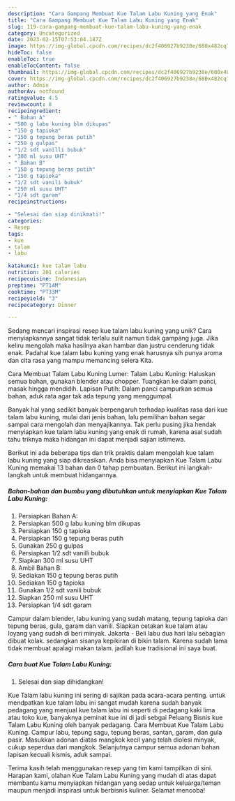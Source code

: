 ```yaml
---
description: "Cara Gampang Membuat Kue Talam Labu Kuning yang Enak"
title: "Cara Gampang Membuat Kue Talam Labu Kuning yang Enak"
slug: 119-cara-gampang-membuat-kue-talam-labu-kuning-yang-enak
category: Uncategorized
date: 2023-02-15T07:53:04.187Z
image: https://img-global.cpcdn.com/recipes/dc2f406927b9238e/680x482cq70/kue-talam-labu-kuning-foto-resep-utama.jpg
hideToc: false
enableToc: true
enableTocContent: false
thumbnail: https://img-global.cpcdn.com/recipes/dc2f406927b9238e/680x482cq70/kue-talam-labu-kuning-foto-resep-utama.jpg
cover: https://img-global.cpcdn.com/recipes/dc2f406927b9238e/680x482cq70/kue-talam-labu-kuning-foto-resep-utama.jpg
author: Admin
authorAv: notfound
ratingvalue: 4.5
reviewcount: 8
recipeingredient:
- " Bahan A"
- "500 g labu kuning blm dikupas"
- "150 g tapioka"
- "150 g tepung beras putih"
- "250 g gulpas"
- "1/2 sdt vanilli bubuk"
- "300 ml susu UHT"
- " Bahan B"
- "150 g tepung beras putih"
- "150 g tapioka"
- "1/2 sdt vanili bubuk"
- "250 ml susu UHT"
- "1/4 sdt garam"
recipeinstructions:

- "Selesai dan siap dinikmati!"
categories:
- Resep
tags:
- kue
- talam
- labu

katakunci: kue talam labu 
nutrition: 201 calories
recipecuisine: Indonesian
preptime: "PT14M"
cooktime: "PT33M"
recipeyield: "3"
recipecategory: Dinner

---
```





Sedang mencari inspirasi resep kue talam labu kuning yang unik? Cara menyiapkannya sangat tidak terlalu sulit namun tidak gampang juga. Jika keliru mengolah maka hasilnya akan hambar dan justru cenderung tidak enak. Padahal kue talam labu kuning yang enak harusnya sih punya aroma dan cita rasa yang mampu memancing selera Kita.





Cara Membuat Talam Labu Kuning Lumer: Talam Labu Kuning: Haluskan semua bahan, gunakan blender atau chopper. Tuangkan ke dalam panci, masak hingga mendidih. Lapisan Putih: Dalam panci campurkan semua bahan, aduk rata agar tak ada tepung yang menggumpal.

Banyak hal yang sedikit banyak berpengaruh terhadap kualitas rasa dari kue talam labu kuning, mulai dari jenis bahan, lalu pemilihan bahan segar sampai cara mengolah dan menyajikannya. Tak perlu pusing jika hendak menyiapkan kue talam labu kuning yang enak di rumah, karena asal sudah tahu triknya maka hidangan ini dapat menjadi sajian istimewa.






Berikut ini ada beberapa tips dan trik praktis dalam mengolah kue talam labu kuning yang siap dikreasikan. Anda bisa menyiapkan Kue Talam Labu Kuning memakai 13 bahan dan 0 tahap pembuatan. Berikut ini langkah-langkah untuk membuat hidangannya.

<!--inarticleads1-->

##### Bahan-bahan dan bumbu yang dibutuhkan untuk menyiapkan Kue Talam Labu Kuning:

1. Persiapkan  Bahan A:
1. Persiapkan 500 g labu kuning blm dikupas
1. Persiapkan 150 g tapioka
1. Persiapkan 150 g tepung beras putih
1. Gunakan 250 g gulpas
1. Persiapkan 1/2 sdt vanilli bubuk
1. Siapkan 300 ml susu UHT
1. Ambil  Bahan B:
1. Sediakan 150 g tepung beras putih
1. Sediakan 150 g tapioka
1. Gunakan 1/2 sdt vanili bubuk
1. Siapkan 250 ml susu UHT
1. Persiapkan 1/4 sdt garam


Campur dalam blender, labu kuning yang sudah matang, tepung tapioka dan tepung beras, gula, garam dan vanili. Siapkan cetakan kue talam atau loyang yang sudah di beri minyak. Jakarta - Beli labu dua hari lalu sebagian dibuat kolak. sedangkan sisanya kepikiran di bikin talam. Karena sudah lama tidak membuat apalagi makan talam. jadilah kue tradisional ini saya buat. 

<!--inarticleads2-->

##### Cara buat Kue Talam Labu Kuning:


1. Selesai dan siap dihidangkan!

Kue Talam labu kuning ini sering di sajikan pada acara-acara penting. untuk mendpatkan kue talam labu ini sangat mudah karena sudah banyak pedagang yang menjual kue talam labu ini seperti di pedagang kaki lima atau toko kue, banyaknya peminat kue ini di jadi sebgai Peluang Bisnis kue Talam Labu Kuning oleh banyak pedagang. Cara Membuat Kue Talam Labu Kuning. Campur labu, tepung sagu, tepung beras, santan, garam, dan gula pasir. Masukkan adonan diatas mangkok kecil yang telah diolesi minyak, cukup seperdua dari mangkok. Selanjutnya campur semua adonan bahan lapisan kecuali kismis, aduk sampai. 

Terima kasih telah menggunakan resep yang tim kami tampilkan di sini. Harapan kami, olahan Kue Talam Labu Kuning yang mudah di atas dapat membantu kamu menyiapkan hidangan yang sedap untuk keluarga/teman maupun menjadi inspirasi untuk berbisnis kuliner. Selamat mencoba!
